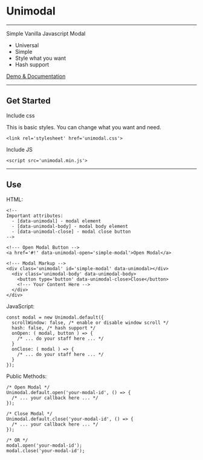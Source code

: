 # Unimodal
---

Simple Vanilla Javascript Modal

- Universal
- Simple
- Style what you want
- Hash support

[Demo & Documentation]()

---

## Get Started

Include css

This is basic styles. You can change what you want and need.

```
<link rel='stylesheet' href='unimodal.css'>
```

 Include JS

 ```
 <script src='unimodal.min.js'>
 ```

---

## Use

HTML:

```
<!--
Important attributes:
  - [data-unimodal] - modal element
  - [data-unimodal-body] - modal body element
  - [data-unimodal-close] - modal close button
-->

<!--- Open Modal Button -->
<a href='#!' data-unimodal-open='simple-modal'>Open Modal</a>

<!--- Modal Markup -->
<div class='unimodal' id='simple-modal' data-unimodal></div>
  <div class='unimodal-body' data-unimodal-body>
    <button type='button' data-unimodal-close>Close</button>
    <!--- Your Content Here -->
  </div>
</div>
```

JavaScript:

```
const modal = new Unimodal.default({
  scrollWindow: false, /* enable or disable window scroll */
  hash: false, /* hash support */
  onOpen: ( modal, button ) => {
    /* ... do your staff here ... */
  }
  onClose: ( modal ) => {
    /* ... do your staff here ... */
  }
});
```

Public Methods:

```
/* Open Modal */
Unimodal.default.open('your-modal-id', () => {
  /* ... your callback here ... */
});

/* Close Modal */
Unimodal.default.close('your-modal-id', () => {
  /* ... your callback here ... */
});

/* OR */
modal.open('your-modal-id');
modal.close('your-modal-id');
```
